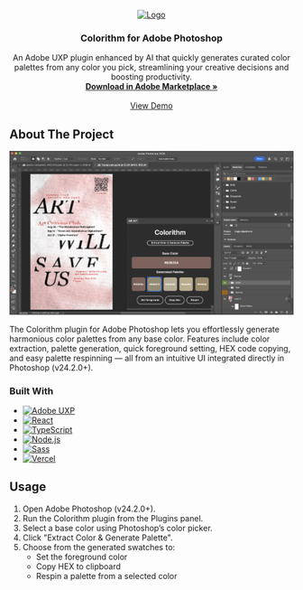 
<!-- PROJECT LOGO -->
<br />
<div align="center">
  <a href="https://github.com/github_username/repo_name">
    <img src="images/logo.png" alt="Logo" width="80" height="80">
  </a>

<h3 align="center">Colorithm for Adobe Photoshop</h3>

  <p align="center">
    An Adobe UXP plugin enhanced by AI that quickly generates curated color palettes from any color you pick, streamlining your creative decisions and boosting productivity.
    <br />
    <a href="https://github.com/github_username/repo_name"><strong>Download in Adobe Marketplace »</strong></a>
    <br />
    <br />
    <a href="https://github.com/github_username/repo_name">View Demo</a>
  </p>
</div>




<!-- ABOUT THE PROJECT -->
## About The Project

[![Product Name Screen Shot][product-screenshot]](https://example.com)

The Colorithm plugin for Adobe Photoshop lets you effortlessly generate harmonious color palettes from any base color.
Features include color extraction, palette generation, quick foreground setting, HEX code copying, and easy palette respinning — all from an intuitive UI integrated directly in Photoshop (v24.2.0+).



### Built With
* [![Adobe UXP][UXP.js]][UXP-url]
* [![React][React.js]][React-url]
* [![TypeScript][TypeScript]][TypeScript-url]
* [![Node.js][Node.js]][Node-url]
* [![Sass][Sass.js]][Sass-url]
* [![Vercel][Vercel]][Vercel-url]




<!-- USAGE EXAMPLES -->
## Usage

1. Open Adobe Photoshop (v24.2.0+).
2. Run the Colorithm plugin from the Plugins panel.
3. Select a base color using Photoshop’s color picker.
4. Click "Extract Color & Generate Palette".
5. Choose from the generated swatches to:
   - Set the foreground color
   - Copy HEX to clipboard
   - Respin a palette from a selected color




[React.js]: https://img.shields.io/badge/React-20232A?style=for-the-badge&logo=react&logoColor=61DAFB
[React-url]: https://reactjs.org/

[Node.js]: https://img.shields.io/badge/Node.js-339933?style=for-the-badge&logo=nodedotjs&logoColor=white
[Node-url]: https://nodejs.org/

[TypeScript]: https://img.shields.io/badge/TypeScript-3178C6?style=for-the-badge&logo=typescript&logoColor=white
[TypeScript-url]: https://www.typescriptlang.org/

[Vercel]: https://img.shields.io/badge/Vercel-000000?style=for-the-badge&logo=vercel&logoColor=white
[Vercel-url]: https://vercel.com/

[Sass.js]: https://img.shields.io/badge/Sass-CC6699?style=for-the-badge&logo=sass&logoColor=white
[Sass-url]: https://sass-lang.com/

[UXP.js]: https://img.shields.io/badge/Adobe%20UXP-FF0000?style=for-the-badge&logo=adobe&logoColor=white
[UXP-url]: https://developer.adobe.com/uxp/


[product-screenshot]: images/product-img.png

